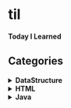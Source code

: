 # til
<b>Today I Learned</b>

## Categories

<details>
    <summary><b>DataStructure</b></summary>
    <ul>
        <li><a href="https://github.com/sjsage522/til/tree/master/DataStructure/01.%20자료구조와%20알고리즘(DataStructure%20and%20Algorithm)">DataStructure and Algorithm</a></li>
        <li><a href="https://github.com/sjsage522/til/tree/master/DataStructure/02.%20순환(Recursive)">Recursive</a></li>
        <li><a href="https://github.com/sjsage522/til/tree/master/DataStructure/03.%20배열(Array)">Array</a></li>
        <li><a href="https://github.com/sjsage522/til/tree/master/DataStructure/04.%20스택(Stack)">Stack</a></li>
        <li><a href="https://github.com/sjsage522/til/tree/master/DataStructure/05.%20큐(Queue)">Queue</a></li>
        <li><a href="https://github.com/sjsage522/til/tree/master/DataStructure/06.%20연결리스트%20l(LinkedList)">LinkedList l</a></li>
        <li><a href="https://github.com/sjsage522/til/tree/master/DataStructure/07.%20연결리스트%20ll(LinkedList)">LinkedList ll</a></li>
        <li><a href="https://github.com/sjsage522/til/tree/master/DataStructure/08.%20트리(Tree)">Tree</a></li>
        <li><a href="https://github.com/sjsage522/til/tree/master/DataStructure/09.%20우선순위%20큐(PriorityQueue)">PriorityQueue</a></li> 
        <li><a href="https://github.com/sjsage522/til/tree/master/DataStructure/10.%20그래프%20l(Graph)">Graph l</a></li>   
        <li><a href="https://github.com/sjsage522/til/tree/master/DataStructure/11.%20그래프%20ll(Graph)">Graph ll</a></li>
        <li><a href="https://github.com/sjsage522/til/tree/master/DataStructure/12.%20정렬(Sort)">Sort</a></li> 
        <li><a href="https://github.com/sjsage522/til/tree/master/DataStructure/13.%20탐색(Search)">Search</a></li> 
        <li><a href="https://github.com/sjsage522/til/tree/master/DataStructure/14.%20해싱(Hashing)">Hashing</a></li>
    </ul>
</details>
<details>
    <summary><b>HTML</b></summary>
    <ul>
        <li><a href="https://github.com/sjsage522/til/blob/master/HTML/1.%20HTML%20basis.md">Basic</a></li>
        <li><a href="https://github.com/sjsage522/til/blob/master/HTML/2.%20HTML%20text_element.md">TextElement</a></li>
        <li><a href="https://github.com/sjsage522/til/blob/master/HTML/3.%20HTML%20basic_element.md">BasicElement</a></li>
        <li><a href="https://github.com/sjsage522/til/blob/master/HTML/4.%20HTML%20space_division.md">SpaceDivision</a></li>
        <li><a href="https://github.com/sjsage522/til/blob/master/HTML/5.%20HTML%20input_form.md">InputForm</a></li>
        <li><a href="https://github.com/sjsage522/til/blob/master/HTML/6.%20HTML%20expansion.md">Expansion</a></li>
        <li><a href="https://github.com/sjsage522/til/blob/master/HTML/7.%20HTML5%20intro.md">HTML5 Intro</a></li>
        <li><a href="https://github.com/sjsage522/til/blob/master/HTML/8.%20HTML5%20element.md">HTML5 element</a></li>
    </ul>
</details>
<details>
    <summary><b>Java</b></summary>
    <ul>
        <li><a href="https://github.com/sjsage522/til/tree/master/Java/01.%20자바%20시작하기">JavaIntro</a></li>
        <li><a href="https://github.com/sjsage522/til/tree/master/Java/02.%20변수와%20타입">Variable and DataType</a></li>
        <li><a href="https://github.com/sjsage522/til/tree/master/Java/03.%20연산자">Operator</a></li>
        <li><a href="https://github.com/sjsage522/til/tree/master/Java/04.%20조건문과%20반복문">Conditional and Looping Statements</a></li>
        <li><a href="https://github.com/sjsage522/til/tree/master/Java/05.%20참조%20타입">Reference Type</a></li>
        <li><a href="https://github.com/sjsage522/til/tree/master/Java/06.%20클래스">Class</a></li>
        <li><a href="https://github.com/sjsage522/til/tree/master/Java/07.%20상속">
Inheritance</a></li>
    </ul>
</details>



